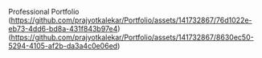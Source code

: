 Professional Portfolio
 
 
(https://github.com/prajyotkalekar/Portfolio/assets/141732867/76d1022e-eb73-4dd6-bd8a-431f843b97e4)
(https://github.com/prajyotkalekar/Portfolio/assets/141732867/8630ec50-5294-4105-af2b-da3a4c0e06ed)
